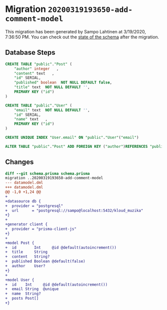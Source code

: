 # Migration `20200319193650-add-comment-model`

This migration has been generated by Sampo Lahtinen at 3/19/2020, 7:36:50 PM.
You can check out the [state of the schema](./schema.prisma) after the migration.

## Database Steps

```sql
CREATE TABLE "public"."Post" (
    "author" integer   ,
    "content" text   ,
    "id" SERIAL,
    "published" boolean  NOT NULL DEFAULT false,
    "title" text  NOT NULL DEFAULT '',
    PRIMARY KEY ("id")
) 

CREATE TABLE "public"."User" (
    "email" text  NOT NULL DEFAULT '',
    "id" SERIAL,
    "name" text   ,
    PRIMARY KEY ("id")
) 

CREATE UNIQUE INDEX "User.email" ON "public"."User"("email")

ALTER TABLE "public"."Post" ADD FOREIGN KEY ("author")REFERENCES "public"."User"("id") ON DELETE SET NULL  ON UPDATE CASCADE
```

## Changes

```diff
diff --git schema.prisma schema.prisma
migration ..20200319193650-add-comment-model
--- datamodel.dml
+++ datamodel.dml
@@ -1,0 +1,24 @@
+  
+datasource db {
+  provider = "postgresql"
+  url      = "postgresql://sampo@localhost:5432/kloud_muzika"
+}
+
+generator client {
+  provider = "prisma-client-js"
+}
+
+model Post {
+  id        Int     @id @default(autoincrement())
+  title     String
+  content   String?
+  published Boolean @default(false)
+  author    User?
+}
+
+model User {
+  id    Int     @id @default(autoincrement())
+  email String  @unique
+  name  String?
+  posts Post[]
+}
```


